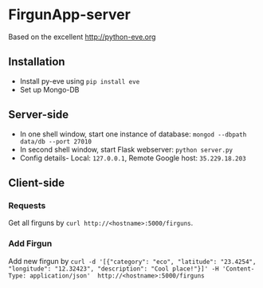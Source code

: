 # FirgunApp-server
Based on the excellent http://python-eve.org

## Installation
- Install py-eve using `pip install eve`
- Set up Mongo-DB

## Server-side
- In one shell window, start one instance of database: `mongod --dbpath data/db --port 27010`
- In second shell window, start Flask webserver: `python server.py`
- Config details- Local: `127.0.0.1`, Remote Google host: `35.229.18.203`

## Client-side
### Requests
Get all firguns by `curl http://<hostname>:5000/firguns`.
### Add Firgun
Add new firgun by `curl -d '[{"category": "eco", "latitude": "23.4254", "longitude": "12.32423", "description": "Cool place!"}]' -H 'Content-Type: application/json'  http://<hostname>:5000/firguns`

